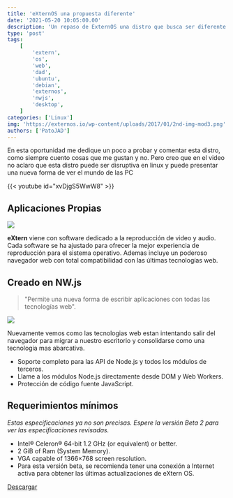 ```yaml
---
title: 'eXternOS una propuesta diferente'
date: '2021-05-20 10:05:00.00'
description: 'Un repaso de ExternOS una distro que busca ser diferente a lo que nos proponene las demas'
type: 'post'
tags:
    [
        'extern',
        'os',
        'web',
        'dad',
        'ubuntu',
        'debian',
        'externos',
        'nwjs',
        'desktop',
    ]
categories: ['Linux']
img: 'https://externos.io/wp-content/uploads/2017/01/2nd-img-mod3.png'
authors: ['PatoJAD']
---
```


En esta oportunidad me dedique un poco a probar y comentar esta distro, como siempre cuento cosas que me gustan y no. Pero creo que en el video no aclaro que esta distro puede ser disruptiva en linux y puede presentar una nueva forma de ver el mundo de las PC

{{< youtube id="xvDjgS5WwW8" >}}

## Aplicaciones Propias

![](https://externos.io/wp-content/uploads/2017/04/4th-1920x918.png)

**eXtern** viene con software dedicado a la reproducción de video y audio. Cada software se ha ajustado para ofrecer la mejor experiencia de reproducción para el sistema operativo. Ademas incluye un poderoso navegador web con total compatibilidad con las últimas tecnologías web.

## Creado en NW.js

> "Permite una nueva forma de escribir aplicaciones con todas las tecnologías web".

![](https://externos.io/wp-content/uploads/2017/01/devkit_reduced-1024x551.png)

Nuevamente vemos como las tecnologias web estan intentando salir del navegador para migrar a nuestro escritorio y consolidarse como una tecnologia mas abarcativa.

-   Soporte completo para las API de Node.js y todos los módulos de terceros.
-   Llame a los módulos Node.js directamente desde DOM y Web Workers.
-   Protección de código fuente JavaScript.

## Requerimientos mínimos

_Estas especificaciones ya no son precisas. Espere la versión Beta 2 para ver las especificaciones revisadas._

-   Intel® Celeron® 64-bit 1.2 GHz (or equivalent) or better.
-   2 GiB of Ram (System Memory).
-   VGA capable of 1366×768 screen resolution.
-   Para esta versión beta, se recomienda tener una conexión a Internet activa para obtener las últimas actualizaciones de eXtern OS.

[Descargar](https://externos.io/latest/)
